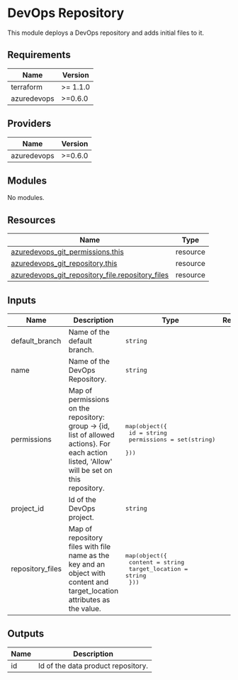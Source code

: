# DevOps Repository

This module deploys a DevOps repository and adds initial files to it.

## Requirements

| Name | Version |
|------|---------|
| terraform | >= 1.1.0 |
| azuredevops | >=0.6.0 |

## Providers

| Name | Version |
|------|---------|
| azuredevops | >=0.6.0 |

## Modules

No modules.

## Resources

| Name | Type |
|------|------|
| [azuredevops_git_permissions.this](https://registry.terraform.io/providers/microsoft/azuredevops/latest/docs/resources/git_permissions) | resource |
| [azuredevops_git_repository.this](https://registry.terraform.io/providers/microsoft/azuredevops/latest/docs/resources/git_repository) | resource |
| [azuredevops_git_repository_file.repository_files](https://registry.terraform.io/providers/microsoft/azuredevops/latest/docs/resources/git_repository_file) | resource |

## Inputs

| Name | Description | Type | Required |
|------|-------------|------|:--------:|
| default\_branch | Name of the default branch. | `string` | no |
| name | Name of the DevOps Repository. | `string` | yes |
| permissions | Map of permissions on the repository: group -> {id, list of allowed actions}. For each action listed, 'Allow' will be set on this repository. | <pre>map(object({<br>    id          = string<br>    permissions = set(string)<br>  }))</pre> | yes |
| project\_id | Id of the DevOps project. | `string` | yes |
| repository\_files | Map of repository files with file name as the key and an object with content and target\_location attributes as the value. | <pre>map(object({<br>    content         = string<br>    target_location = string<br>  }))</pre> | yes |

## Outputs

| Name | Description |
|------|-------------|
| id | Id of the data product repository. |
